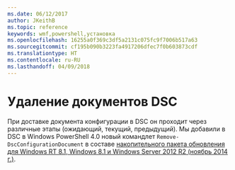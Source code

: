 ```yaml
---
ms.date: 06/12/2017
author: JKeithB
ms.topic: reference
keywords: wmf,powershell,установка
ms.openlocfilehash: 16255a0f369c3df5a2131c075fc9f7006b517a63
ms.sourcegitcommit: cf195b090b3223fa4917206dfec7f0b603873cdf
ms.translationtype: HT
ms.contentlocale: ru-RU
ms.lasthandoff: 04/09/2018
---
```

# <a name="remove-dsc-documents"></a>Удаление документов DSC

При доставке документа конфигурации в DSC он проходит через различные этапы (ожидающий, текущий, предыдущий). Мы добавили в DSC в Windows PowerShell 4.0 новый командлет `Remove-DscConfigurationDocument` в составе [накопительного пакета обновления для Windows RT 8.1, Windows 8.1 и Windows Server 2012 R2 (ноябрь 2014 г.)](https://support.microsoft.com/kb/3000850).